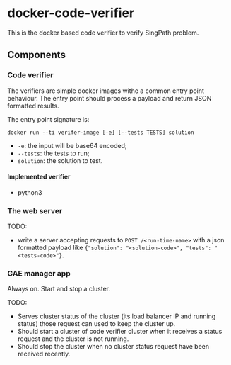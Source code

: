 # docker-code-verifier

This is the docker based code verifier to verify SingPath problem.


## Components


### Code verifier

The verifiers are simple docker images withe a common entry point behaviour. 
The entry point should process a payload and return JSON formatted results.

The entry point signature is:

```
docker run --ti verifer-image [-e] [--tests TESTS] solution
```

- `-e`: the input will be base64 encoded;
- `--tests`: the tests to run;
- `solution`: the solution to test.


#### Implemented verifier

- python3


### The web server

TODO:
- write a server accepting requests to `POST /<run-time-name>`
  with a json formatted payload like 
  `{"solution": "<solution-code>", "tests": "<tests-code>"}`.


### GAE manager app

Always on. Start and stop a cluster.

TODO:
- Serves cluster status of the cluster (its load balancer IP and running status)
  those request can used to keep the cluster up.
- Should start a cluster of code verifier cluster 
  when it receives a status request and the cluster is not running.
- Should stop the cluster 
  when no cluster status request have been received recently.
